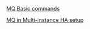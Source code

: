 [MQ Basic commands](doc/MQ%20Basic%20commands.MD)

[MQ in Multi-instance HA setup](doc/Multi-Instance.MD)
